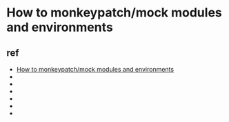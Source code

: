 # How to monkeypatch/mock modules and environments








## ref
* [How to monkeypatch/mock modules and environments](https://docs.pytest.org/en/latest/how-to/monkeypatch.html)
* []()
* []()
* []()
* []()
* []()
* []()

